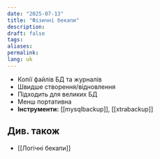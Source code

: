 ```yaml
---
date: "2025-07-13"
title: "Фізичні бекапи"
description: 
draft: false
tags: 
aliases: 
permalink: 
lang: uk
---
```


- Копії файлів БД та журналів
- Швидше створення/відновлення
- Підходить для великих БД
- Менш портативна
- **Інструменти:** [[mysqlbackup]], [[xtrabackup]]

## Див. також

- [[Логічні бекапи]]

